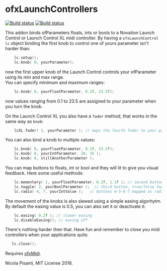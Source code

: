 ofxLaunchControllers
=====================================
[![Build status](https://travis-ci.org/npisanti/ofxLaunchControllers.svg?branch=master)](https://travis-ci.org/npisanti/ofxLaunchControllers) [![Build status](https://ci.appveyor.com/api/projects/status/10w7io3upmam5rtu?svg=true)](https://ci.appveyor.com/project/npisanti/ofxlaunchcontrollers)

This addon binds ofParameters floats, ints or bools to a Novation Launch Control or Launch Control XL midi controller. By having a `ofxLaunchControl lc` object binding the first knob to control one of yours parameter isn't harder than:   
```cpp
    lc.setup();
    lc.knob( 0, yourParameter);
```
now the first upper knob of the Launch Control controls your ofParameter using its min and max range.   
You can specify minimum and maximum ranges:   
```cpp
    lc.knob( 0, yourFloatParameter, 0.1f, 23.5f);
```
now values ranging from 0.1 to 23.5 are assigned to your parameter when you turn the knob.   
   
On the Launch Control XL you also have a `fader` method, that works in the same way as `knob`:   
```cpp
    lcXL.fader( 3, yourParameter ); // maps the fourth fader to your parameter
```   
   
You can also bind a knob to multiple values:   
```cpp
    lc.knob( 0, yourFloatParameter, 0.1f, 23.5f);
    lc.knob( 0, yourIntParameter, 20, 35 );
    lc.knob( 0, stillAnotherParameter );
```
   
You can map buttons to floats, int or bool and  they will lit to give you visual feedback. Here some useful methods:   
```cpp
    lc.momentary( 1, yourFloatParameter, 0.2f, 1.1f ); // second button, 1.1 when pressed, 0.2 when released
    lc.toggle( 2, yourBoolParameter );  // third button, true/false toggle
    lc.radio( 4, 7, yourIntValue );   // buttons 4-5-6-7 mapped as radio buttons to int values 0-1-2-3
```   

The movement of the knobs is also slewed using a simple easing algorhytm. By default the easing value is 0.5, you can also set it or deactivate it:   
```cpp
    lc.easing( 0.2f ); // slower easing 
    lc.disableEasing(); // easing off
```   
   
There's nothing harder then that. Have fun and remember to close you midi controllers when your applications quits:   
```cpp
   lc.close();
```  
   

Requires [ofxMidi](https://github.com/danomatika/ofxMidi).    
   
Nicola Pisanti, MIT License 2018.   


